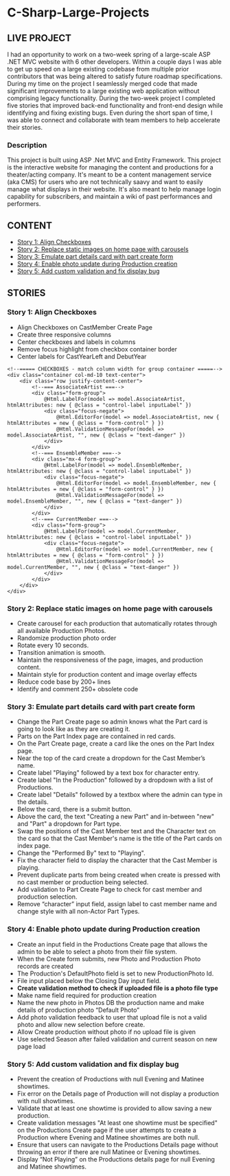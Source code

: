 # C-Sharp-Large-Projects

## LIVE PROJECT
I had an opportunity to work on a two-week spring of a large-scale ASP .NET MVC website with 6 other developers. Within a couple days I was able to get up speed on a large existing codebase from multiple prior contributors that was being altered to satisfy future roadmap specifications. During my time on the project I seamlessly merged code that made significant improvements to a large existing web application without comprising legacy functionality. During the two-week project I completed five stories that improved back-end functionality and front-end design while identifying and fixing existing bugs. Even during the short span of time, I was able to connect and collaborate with team members to help accelerate their stories.

### Description
This project is built using ASP .Net MVC and Entity Framework. This project is the interactive website for managing the content and productions for a theater/acting company. It's meant to be a content management service (aka CMS) for users who are not technically saavy and want to easily manage what displays in their website. It's also meant to help manage login capability for subscribers, and maintain a wiki of past performances and performers. 

## CONTENT
- [Story 1: Align Checkboxes](#story-1-align-checkboxes)
- [Story 2: Replace static images on home page with carousels](#story-2-replace-static-images-on-home-page-with-carousels)
- [Story 3: Emulate part details card with part create form](#story-3-emulate-part-details-card-with-part-create-form)
- [Story 4: Enable photo update during Production creation](#story-4-enable-photo-update-during-production-creation)
- [Story 5: Add custom validation and fix display bug](#story-4-enable-photo-update-during-production-creation)

## STORIES
### Story 1: Align Checkboxes
-	Align Checkboxes on CastMember Create Page
-	Create three responsive columns
-	Center checkboxes and labels in columns
-	Remove focus highlight from checkbox container border
-	Center labels for CastYearLeft and DebutYear
```
<!--===== CHECKBOXES - match column width for group container =====-->
<div class="container col-md-10 text-center">
    <div class="row justify-content-center">
        <!--=== AssociateArtist ===-->
        <div class="form-group">
            @Html.LabelFor(model => model.AssociateArtist, htmlAttributes: new { @class = "control-label inputLabel" })
            <div class="focus-negate">
                @Html.EditorFor(model => model.AssociateArtist, new { htmlAttributes = new { @class = "form-control" } })
                @Html.ValidationMessageFor(model => model.AssociateArtist, "", new { @class = "text-danger" })
            </div>
        </div>
        <!--=== EnsembleMember ===-->
        <div class="mx-4 form-group">
            @Html.LabelFor(model => model.EnsembleMember, htmlAttributes: new { @class = "control-label inputLabel" })
            <div class="focus-negate">
                @Html.EditorFor(model => model.EnsembleMember, new { htmlAttributes = new { @class = "form-control" } })
                @Html.ValidationMessageFor(model => model.EnsembleMember, "", new { @class = "text-danger" })
            </div>
        </div>
        <!--=== CurrentMember ===-->
        <div class="form-group">
            @Html.LabelFor(model => model.CurrentMember, htmlAttributes: new { @class = "control-label inputLabel" })
            <div class="focus-negate">
                @Html.EditorFor(model => model.CurrentMember, new { htmlAttributes = new { @class = "form-control" } })
                @Html.ValidationMessageFor(model => model.CurrentMember, "", new { @class = "text-danger" })
            </div>
        </div>
    </div>
</div>
```

### Story 2: Replace static images on home page with carousels 
-	Create carousel for each production that automatically rotates through all available Production Photos.
-	Randomize production photo order
-	Rotate every 10 seconds.
-	Transition animation is smooth.
-	Maintain the responsiveness of the page, images, and production content.
-	Maintain style for production content and image overlay effects
-	Reduce code base by 200+ lines
- Identify and comment 250+ obsolete code

### Story 3: Emulate part details card with part create form 
-	Change the Part Create page so admin knows what the Part card is going to look like as they are creating it.  
-	Parts on the Part Index page are contained in red cards.  
-	On the Part Create page, create a card like the ones on the Part Index page.  
-	Near the top of the card create a dropdown for the Cast Member’s name.  
-	Create label "Playing" followed by a text box for character entry.  
-	Create label "In the Production" followed by a dropdown with a list of Productions.  
-	Create label "Details" followed by a textbox where the admin can type in the details.  
-	Below the card, there is a submit button.  
-	Above the card, the text "Creating a new Part" and in-between "new" and "Part" a dropdown for Part type.
-	Swap the positions of the Cast Member text and the Character text on the card so that the Cast Member's name is the title of the Part cards on index page.  
-	Change the "Performed By" text to "Playing".  
-	Fix the character field to display the character that the Cast Member is playing.
-	Prevent duplicate parts from being created when create is pressed with no cast member or production being selected.
-	Add validation to Part Create Page to check for cast member and production selection.
-	Remove “character” input field, assign label to cast member name and change style with all non-Actor Part Types. 

### Story 4: Enable photo update during Production creation  
-	Create an input field in the Productions Create page that allows the admin to be able to select a photo from their file system.
-	When the Create form submits, new Photo and Production Photo records are created
- The Production's DefaultPhoto field is set to new ProductionPhoto Id.
-	File input placed below the Closing Day input field.
-	<b>Create validation method to check if uploaded file is a photo file type</b>
-	Make name field required for production creation
-	Name the new photo in Photos DB the production name and make details of production photo “Default Photo”
-	Add photo validation feedback to user that upload file is not a valid photo and allow new selection before create.
-	Allow Create production without photo if no upload file is given
-	Use selected Season after failed validation and current season on new page load 

### Story 5: Add custom validation and fix display bug
-	Prevent the creation of Productions with null Evening and Matinee showtimes.  
-	Fix error on the Details page of Production will not display a production with null showtimes.  
-	Validate that at least one showtime is provided to allow saving a new production.
-	Create validation messages "At least one showtime must be specified" on the Productions Create page if the user attempts to create a Production where Evening and Matinee showtimes are both null.
-	Ensure that users can navigate to the Productions Details page without throwing an error if there are null Matinee or Evening showtimes.
-	Display “Not Playing” on the Productions details page for null Evening and Matinee showtimes. 


